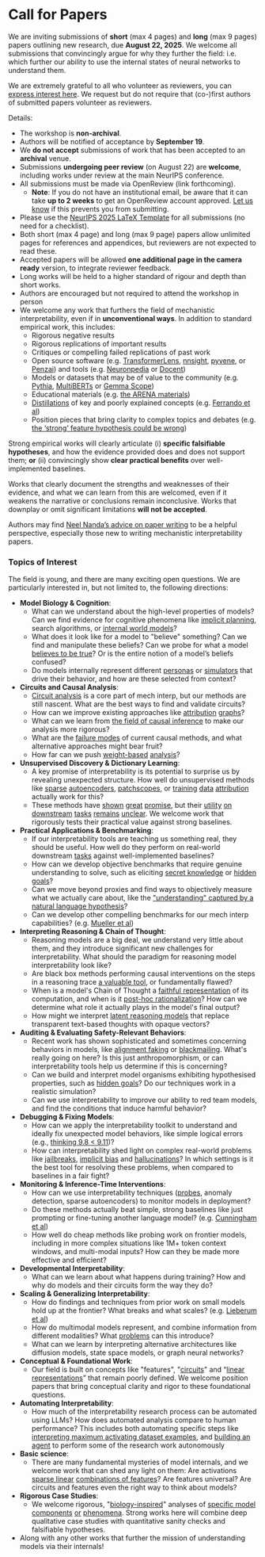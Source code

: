 # Call for Papers
We are inviting submissions of **short** (max 4 pages) and **long** (max 9 pages) papers outlining new research, due **August 22, 2025**. We welcome all submissions that convincingly argue for why they further the field: i.e. which further our ability to use the internal states of neural networks to understand them. 

We are extremely grateful to all who volunteer as reviewers, you can [express interest here](https://www.google.com/url?q=https://docs.google.com/forms/d/e/1FAIpQLSdiw1SJllzoTz_nqzDTzTOGb9DV3W_truQyh-WvYj_QGIi7Mg/viewform?usp%3Ddialog&sa=D&source=editors&ust=1752962784953105&usg=AOvVaw0qKv467Jz05_e6Jks98nwp). We request but do not require that (co-)first authors of submitted papers volunteer as reviewers. 

Details: 
* The workshop is **non-archival**.
* Authors will be notified of acceptance by **September 19**.
* We **do not accept** submissions of work that has been accepted to an **archival** venue.
* Submissions **undergoing peer review** (on August 22) are **welcome**, including works under review at the main NeurIPS conference.
* All submissions must be made via OpenReview (link forthcoming).
  * **Note**: If you do not have an institutional email, be aware that it can take **up to 2 weeks** to get an OpenReview account approved. [Let us know](mailto:neurips2025@mechinterpworkshop.com) if this prevents you from submitting.
* Please use the [NeurIPS 2025 LaTeX Template](https://www.google.com/url?q=https://media.neurips.cc/Conferences/NeurIPS2025/Styles.zip&sa=D&source=editors&ust=1752962784956460&usg=AOvVaw2CXqK-Ddh5H_XG0QPs2RRP) for all submissions (no need for a checklist).
* Both short (max 4 page) and long (max 9 page) papers allow unlimited pages for references and appendices, but reviewers are not expected to read these.
* Accepted papers will be allowed **one additional page in the camera ready** version, to integrate reviewer feedback.
* Long works will be held to a higher standard of rigour and depth than short works.
* Authors are encouraged but not required to attend the workshop in person
* We welcome any work that furthers the field of mechanistic interpretability, even if in **unconventional ways**. In addition to standard empirical work, this includes:
  * Rigorous negative results
  * Rigorous replications of important results
  * Critiques or compelling failed replications of past work
  * Open source software (e.g. [TransformerLens](https://www.google.com/url?q=https://github.com/neelnanda-io/TransformerLens&sa=D&source=editors&ust=1752962784959405&usg=AOvVaw1ccWouUt_MNeWWEa49E0IJ), [nnsight](https://www.google.com/url?q=https://github.com/ndif-team/nnsight&sa=D&source=editors&ust=1752962784959594&usg=AOvVaw1mBncoKXrN3aJMHOoROSJP), [pyvene](https://www.google.com/url?q=https://github.com/stanfordnlp/pyvene/tree/main/pyvene/models/mlp&sa=D&source=editors&ust=1752962784959792&usg=AOvVaw1kJdhwR_2ePJvKFlWULE_q), or [Penzai](https://www.google.com/url?q=https://github.com/google-deepmind/penzai&sa=D&source=editors&ust=1752962784959994&usg=AOvVaw3IEFzVqM1jQtg_oBAsnM_1)) and tools (e.g. [Neuronpedia](https://www.google.com/url?q=http://neuronpedia.org&sa=D&source=editors&ust=1752962784960200&usg=AOvVaw2In-CPucrwjkrn94sGSF18) or [Docent](https://www.google.com/url?q=https://transluce.org/introducing-docent&sa=D&source=editors&ust=1752962784960442&usg=AOvVaw1GhEuwWkZ53SiCV6VTEX1j))
  * Models or datasets that may be of value to the community (e.g. [Pythia](https://www.google.com/url?q=https://arxiv.org/abs/2304.01373&sa=D&source=editors&ust=1752962784960837&usg=AOvVaw218QDjeWzsF7Hn6NhUfdvm), [MultiBERTs](https://www.google.com/url?q=https://arxiv.org/abs/2106.16163&sa=D&source=editors&ust=1752962784961005&usg=AOvVaw1txl-JcWNE7JBffVLbwmof) or [Gemma Scope](https://www.google.com/url?q=https://arxiv.org/abs/2408.05147&sa=D&source=editors&ust=1752962784961171&usg=AOvVaw0ByEwd5HNSnvAgIpomqE5X))
  * Educational materials (e.g. [the ARENA materials](https://www.google.com/url?q=https://arena3-chapter1-transformer-interp.streamlit.app/&sa=D&source=editors&ust=1752962784961520&usg=AOvVaw0IIgrjHZ4SlV2Pd0pIJ7RW))
  * [Distillations](https://www.google.com/url?q=https://distill.pub/2017/research-debt/&sa=D&source=editors&ust=1752962784961762&usg=AOvVaw3VHBb7bQW-LKmVXA3XM4hS) of key and poorly explained concepts (e.g. [Ferrando et al](https://www.google.com/url?q=https://arxiv.org/abs/2405.00208&sa=D&source=editors&ust=1752962784961995&usg=AOvVaw0SaCdubIcRgTXcfWGUOf5d))
  * Position pieces that bring clarity to complex topics and debates (e.g. [the ‘strong’ feature hypothesis could be wrong](https://www.google.com/url?q=https://www.alignmentforum.org/posts/tojtPCCRpKLSHBdpn/the-strong-feature-hypothesis-could-be-wrong&sa=D&source=editors&ust=1752962784962446&usg=AOvVaw290mDt-Oi5z95jQN7rN8tm))

Strong empirical works will clearly articulate (i) **specific falsifiable hypotheses**, and how the evidence provided does and does not support them; **or** (ii) convincingly show **clear practical benefits** over well-implemented baselines. 

Works that clearly document the strengths and weaknesses of their evidence, and what we can learn from this are welcomed, even if it weakens the narrative or conclusions remain inconclusive. Works that downplay or omit significant limitations **will not be accepted**. 

Authors may find [Neel Nanda’s advice on paper writing](https://www.google.com/url?q=https://www.alignmentforum.org/posts/eJGptPbbFPZGLpjsp/highly-opinionated-advice-on-how-to-write-ml-papers&sa=D&source=editors&ust=1752962784964160&usg=AOvVaw21ipo84rLVwEjXMlmInGjU) to be a helpful perspective, especially those new to writing mechanistic interpretability papers. 
### Topics of Interest
The field is young, and there are many exciting open questions. We are particularly interested in, but not limited to, the following directions: 
* **Model Biology & Cognition**:
  * What can we understand about the high-level properties of models? Can we find evidence for cognitive phenomena like [implicit planning](https://www.google.com/url?q=https://transformer-circuits.pub/2025/attribution-graphs/biology.html%23dives-poems&sa=D&source=editors&ust=1752962784965468&usg=AOvVaw0CGXDtGcvDuvvzquP9qrba), search algorithms, or [internal world models](https://www.google.com/url?q=https://arxiv.org/abs/2210.13382&sa=D&source=editors&ust=1752962784965725&usg=AOvVaw0M8JnZ1SQJkJBfOmrlf1Q3)?
  * What does it look like for a model to "believe" something? Can we find and manipulate these beliefs? Can we probe for what a model [believes to be true](https://www.google.com/url?q=https://arxiv.org/abs/2310.06824&sa=D&source=editors&ust=1752962784966256&usg=AOvVaw0Tn4Yyji_fg_KnqIta5cU5)? Or is the entire notion of a model’s beliefs confused?
  * Do models internally represent different [personas](https://www.google.com/url?q=https://arxiv.org/abs/2406.12094&sa=D&source=editors&ust=1752962784966637&usg=AOvVaw08xtAaPCwoEz02wDXglKbH) or [simulators](https://www.google.com/url?q=https://www.nature.com/articles/s41586-023-06647-8&sa=D&source=editors&ust=1752962784966796&usg=AOvVaw2ZvuhRTyrfeqFX69Qwxg9S) that drive their behavior, and how are these selected from context?
* **Circuits and Causal Analysis**:
  * [Circuit analysis](https://www.google.com/url?q=https://distill.pub/2020/circuits/zoom-in/&sa=D&source=editors&ust=1752962784967329&usg=AOvVaw0fvYcIPJNIcvK8Z4Q-8RD8) is a core part of mech interp, but our methods are still nascent. What are the best ways to find and validate circuits?
  * How can we improve existing approaches like [attribution](https://www.google.com/url?q=https://arxiv.org/abs/2406.11944&sa=D&source=editors&ust=1752962784967801&usg=AOvVaw2nWu8-c6ZhZ7Wliqornw2x) [graphs](https://www.google.com/url?q=https://transformer-circuits.pub/2025/attribution-graphs/methods.html&sa=D&source=editors&ust=1752962784967960&usg=AOvVaw19Vts-3UXT8lJc9dFoDr2a)?
  * What can we learn from [the field of causal inference](https://www.google.com/url?q=https://arxiv.org/abs/2407.04690&sa=D&source=editors&ust=1752962784968208&usg=AOvVaw3-9RqxcUpme7fVXYQ3HG48) to make our analysis more rigorous?
  * What are the [failure modes](https://www.google.com/url?q=https://arxiv.org/abs/2307.15771&sa=D&source=editors&ust=1752962784968500&usg=AOvVaw1YWMM1CErtvMO-1YaE_qkk) of current causal methods, and what alternative approaches might bear fruit?
  * How far can we push [weight-based](https://www.google.com/url?q=https://arxiv.org/abs/2301.05217&sa=D&source=editors&ust=1752962784968891&usg=AOvVaw2xTAZ2Ksgfm1Pd35ylDzzi) [analysis](https://www.google.com/url?q=https://arxiv.org/abs/2410.08417&sa=D&source=editors&ust=1752962784969010&usg=AOvVaw0glXpiiext1pVseSqcDucp)?
* **Unsupervised Discovery & Dictionary Learning**:
  * A key promise of interpretability is its potential to surprise us by revealing unexpected structure. How well do unsupervised methods like [sparse](https://www.google.com/url?q=https://arxiv.org/abs/2103.15949&sa=D&source=editors&ust=1752962784969696&usg=AOvVaw3MgHZoMEAcuNN8QHutGWiQ) [autoencoders](https://www.google.com/url?q=https://transformer-circuits.pub/2023/monosemantic-features&sa=D&source=editors&ust=1752962784969874&usg=AOvVaw0ITtk_a1jNEU4gAW7DpsL2), [patch](https://www.google.com/url?q=https://arxiv.org/abs/2401.06102&sa=D&source=editors&ust=1752962784969996&usg=AOvVaw2MXp5LhmPZzDMj2OqLWt7m)[scopes](https://www.google.com/url?q=https://arxiv.org/abs/2403.10949v2&sa=D&source=editors&ust=1752962784970104&usg=AOvVaw2vMMtL97QK3YdubcDH6-VP), or [training](https://www.google.com/url?q=https://proceedings.mlr.press/v70/koh17a?ref%3Dhttps://githubhelp.com&sa=D&source=editors&ust=1752962784970258&usg=AOvVaw3ovis9zzbbqk5kZ3rvHCGx) [data](https://www.google.com/url?q=https://arxiv.org/abs/2308.03296&sa=D&source=editors&ust=1752962784970382&usg=AOvVaw1w-TFiLL853xMlkbivjUCC) [attribution](https://www.google.com/url?q=https://arxiv.org/abs/2205.11482&sa=D&source=editors&ust=1752962784970507&usg=AOvVaw04KU_6ezkIoPsTTf_1cWe4) actually work for this?
  * These methods have [shown](https://www.google.com/url?q=https://transformer-circuits.pub/2024/scaling-monosemanticity/index.html&sa=D&source=editors&ust=1752962784970791&usg=AOvVaw2eYDhYTmAKIAZgVBMS6CAJ) [great](https://www.google.com/url?q=https://transformer-circuits.pub/2025/attribution-graphs/biology.html&sa=D&source=editors&ust=1752962784970937&usg=AOvVaw09MIJLgi8TdoXQnBTktcFT) [promise](https://www.google.com/url?q=https://arxiv.org/abs/2503.10965&sa=D&source=editors&ust=1752962784971071&usg=AOvVaw1FT6vMVHKmH4Z7VZqbX4KN), but their [utility](https://www.google.com/url?q=https://arxiv.org/abs/2502.16681&sa=D&source=editors&ust=1752962784971213&usg=AOvVaw3h5-plI8aTc_XwyFHoI9-J) [on](https://www.google.com/url?q=https://www.tilderesearch.com/blog/sieve&sa=D&source=editors&ust=1752962784971331&usg=AOvVaw0lksCDbN1to-hVTmwIUXlL) [downstream](https://www.google.com/url?q=https://arxiv.org/abs/2501.17148&sa=D&source=editors&ust=1752962784971448&usg=AOvVaw2_EhdKns-IwdlfV6CxLe_r) [tasks](https://www.google.com/url?q=https://transformer-circuits.pub/2024/features-as-classifiers/index.html&sa=D&source=editors&ust=1752962784971601&usg=AOvVaw3HSHfxsPrmQ6wvYRwo9jNe) [remains](https://www.google.com/url?q=https://arxiv.org/abs/2502.04382&sa=D&source=editors&ust=1752962784971711&usg=AOvVaw1sV5WqpMHGhCvfL50skDRl) [unclear](https://www.google.com/url?q=https://www.alignmentforum.org/posts/4uXCAJNuPKtKBsi28/negative-results-for-saes-on-downstream-tasks&sa=D&source=editors&ust=1752962784971882&usg=AOvVaw2hSOf6147YAHe9D4Of5Twd). We welcome work that rigorously tests their practical value against strong baselines.
* **Practical Applications & Benchmarking**:
  * If our interpretability tools are teaching us something real, they should be useful. How well do they perform on real-world downstream [tasks](https://www.google.com/url?q=https://www.lesswrong.com/posts/wGRnzCFcowRCrpX4Y/downstream-applications-as-validation-of-interpretability&sa=D&source=editors&ust=1752962784972708&usg=AOvVaw3oyxVFJYJ6hkqI7-tOwpDA) against well-implemented baselines?
  * How can we develop objective benchmarks that require genuine understanding to solve, such as eliciting [secret knowledge](https://www.google.com/url?q=https://arxiv.org/abs/2505.14352&sa=D&source=editors&ust=1752962784973189&usg=AOvVaw10qy6ZfdlhGv7mjcOG6l9f) or [hidden goals](https://www.google.com/url?q=https://arxiv.org/abs/2503.10965&sa=D&source=editors&ust=1752962784973359&usg=AOvVaw1Ucg6Z526cueQpl6gf_O-h)?
  * Can we move beyond proxies and find ways to objectively measure what we actually care about, like the ["understanding" captured by a natural language hypothesis](https://www.google.com/url?q=https://arxiv.org/abs/2502.04382&sa=D&source=editors&ust=1752962784973945&usg=AOvVaw3-VgD5L6K_T8npn9s0RhRE)?
  * Can we develop other compelling benchmarks for our mech interp capabilities? (e.g. [Mueller et al](https://www.google.com/url?q=https://arxiv.org/abs/2504.13151&sa=D&source=editors&ust=1752962784974455&usg=AOvVaw0QoJEHvTodMwM3WvSAWynO))
* **Interpreting Reasoning & Chain of Thought**:
  * Reasoning models are a big deal, we understand very little about them, and they introduce significant new challenges for interpretability. What should the paradigm for reasoning model interpretability look like?
  * Are black box methods performing causal interventions on the steps in a reasoning trace [a valuable tool](https://www.google.com/url?q=https://arxiv.org/abs/2506.19143&sa=D&source=editors&ust=1752962784975433&usg=AOvVaw0kEgu6OaHl5XSwIzZPUlqi), or fundamentally flawed?
  * When is a model's Chain of Thought a [faithful representation](https://www.google.com/url?q=https://arxiv.org/abs/2305.04388&sa=D&source=editors&ust=1752962784975793&usg=AOvVaw1jhJBxGpI7-S1QK8EIQTB7) of its computation, and when is it [post-hoc rationalization](https://www.google.com/url?q=https://arxiv.org/abs/2503.08679&sa=D&source=editors&ust=1752962784976085&usg=AOvVaw0eSZ3Oeg3WNnAr8VV5A6aD)? How can we determine what role it actually plays in the model's final output?
  * How might we interpret [latent reasoning models](https://www.google.com/url?q=https://arxiv.org/abs/2412.06769&sa=D&source=editors&ust=1752962784976486&usg=AOvVaw0DYSDQo8S7JyGw7ZOFGeMo) that replace transparent text-based thoughts with opaque vectors?
* **Auditing & Evaluating Safety-Relevant Behaviors**:
  * Recent work has shown sophisticated and sometimes concerning behaviors in models, like [alignment faking](https://www.google.com/url?q=https://arxiv.org/abs/2412.14093&sa=D&source=editors&ust=1752962784977164&usg=AOvVaw1gUVinjbTMOEy0Ozh3Ibof) or [blackmailing](https://www.google.com/url?q=https://www.anthropic.com/research/agentic-misalignment&sa=D&source=editors&ust=1752962784977369&usg=AOvVaw09uBX8lGNgc4dxWIsZnJle). What's really going on here? Is this just anthropomorphism, or can interpretability tools help us determine if this is concerning?
  * Can we build and interpret model organisms exhibiting hypothesised properties, such as [hidden goals](https://www.google.com/url?q=https://arxiv.org/abs/2503.10965&sa=D&source=editors&ust=1752962784977972&usg=AOvVaw0tOzHZMpKQvlux8MloslEQ)? Do our techniques work in a realistic simulation?
  * Can we use interpretability to improve our ability to red team models, and find the conditions that induce harmful behavior?
* **Debugging & Fixing Models**:
  * How can we apply the interpretability toolkit to understand and ideally fix unexpected model behaviors, like simple logical errors (e.g., [thinking 9.8 < 9.11](https://www.google.com/url?q=https://transluce.org/observability-interface&sa=D&source=editors&ust=1752962784978893&usg=AOvVaw3EoxMxOhiWMRWvgWO156li))?
  * How can interpretability shed light on complex real-world problems like [jailbreaks](https://www.google.com/url?q=https://transformer-circuits.pub/2025/attribution-graphs/biology.html%23dives-jailbreak&sa=D&source=editors&ust=1752962784979227&usg=AOvVaw0c2vfs2oNJkHJsK67Zcomr), [implicit bias](https://www.google.com/url?q=https://arxiv.org/abs/2506.10922&sa=D&source=editors&ust=1752962784979359&usg=AOvVaw2g-s4IEksVFlUaJdld9i1A) and [hallucinations](https://www.google.com/url?q=https://arxiv.org/abs/2411.14257&sa=D&source=editors&ust=1752962784979486&usg=AOvVaw1XuUChtFTk07tZgYpwRhkM)? In which settings is it the best tool for resolving these problems, when compared to baselines in a fair fight?
* **Monitoring & Inference-Time Interventions**:
  * How can we use interpretability techniques ([probes](https://www.google.com/url?q=https://arxiv.org/abs/2102.12452&sa=D&source=editors&ust=1752962784980062&usg=AOvVaw0l8ns1iANX1ZzfpO0vsoSm), anomaly detection, sparse autoencoders) to monitor models in deployment?
  * Do these methods actually beat simple, strong baselines like just prompting or fine-tuning another language model? (e.g. [Cunningham et al](https://www.google.com/url?q=https://alignment.anthropic.com/2025/cheap-monitors/&sa=D&source=editors&ust=1752962784980594&usg=AOvVaw0KJyMkcDKknu3up6Jsh959))
  * How well do cheap methods like probing work on frontier models, including in more complex situations like 1M+ token context windows, and multi-modal inputs? How can they be made more effective and efficient?
* **Developmental Interpretability**:
  * What can we learn about what happens during training? How and why do models and their circuits form the way they do?
* **Scaling & Generalizing Interpretability**:
  * How do findings and techniques from prior work on small models hold up at the frontier? What breaks and what scales? (e.g. [Lieberum et al](https://www.google.com/url?q=https://arxiv.org/abs/2307.09458&sa=D&source=editors&ust=1752962784982073&usg=AOvVaw1p8RvoaMC27schj83jabEs))
  * How do multimodal models represent, and combine information from different modalities? What [problems](https://www.google.com/url?q=https://openreview.net/pdf?id%3DVUhRdZp8ke&sa=D&source=editors&ust=1752962784982532&usg=AOvVaw2iBNpD9PdQxiv11zhrZBdB) can this introduce?
  * What can we learn by interpreting alternative architectures like diffusion models, state space models, or graph neural networks?
* **Conceptual & Foundational Work**:
  * Our field is built on concepts like "features", "[circuits](https://www.google.com/url?q=https://distill.pub/2020/circuits/zoom-in/&sa=D&source=editors&ust=1752962784983324&usg=AOvVaw3wi8EharLsk7K0e_oOEGMe)" and “[linear representations](https://www.google.com/url?q=https://transformer-circuits.pub/2024/july-update/index.html%23linear-representations&sa=D&source=editors&ust=1752962784983558&usg=AOvVaw2hJ9pdlkgeBpTC64LPuFno)” that remain poorly defined. We welcome position papers that bring conceptual clarity and rigor to these foundational questions.
* **Automating Interpretability**:
  * How much of the interpretability research process can be automated using LLMs? How does automated analysis compare to human performance? This includes both automating specific steps like [interpreting maximum activating dataset examples](https://www.google.com/url?q=https://openaipublic.blob.core.windows.net/neuron-explainer/paper/index.html&sa=D&source=editors&ust=1752962784984633&usg=AOvVaw0AQ9eIUCWdPWc5rzhWse4K), and [building an agent](https://www.google.com/url?q=https://arxiv.org/abs/2404.14394&sa=D&source=editors&ust=1752962784984795&usg=AOvVaw1UkbZIM1e5qXqFWzhQ5N8w) to perform some of the research work autonomously
* **Basic science**:
  * There are many fundamental mysteries of model internals, and we welcome work that can shed any light on them: Are activations [sparse linear](https://www.google.com/url?q=https://arxiv.org/abs/1601.03764&sa=D&source=editors&ust=1752962784985472&usg=AOvVaw27PkWajWqErjB2wvP64xuw) [combinations of features](https://www.google.com/url?q=https://transformer-circuits.pub/2022/toy_model/index.html&sa=D&source=editors&ust=1752962784985672&usg=AOvVaw3dn62ND6pG-9a_WtWLuD-b)? Are features universal? Are circuits and features even the right way to think about models?
* **Rigorous Case Studies**:
  * We welcome rigorous, "[biology-inspired](https://www.google.com/url?q=https://distill.pub/2020/circuits/curve-circuits/&sa=D&source=editors&ust=1752962784986306&usg=AOvVaw30Hy_nax4hUTRALNcS5e3U)" analyses of [specific model](https://www.google.com/url?q=https://arxiv.org/abs/2310.04625&sa=D&source=editors&ust=1752962784986480&usg=AOvVaw0kwGTjSQyXUhrdhG7Y7Ud2) [components](https://www.google.com/url?q=https://transformer-circuits.pub/2024/scaling-monosemanticity/index.html&sa=D&source=editors&ust=1752962784986649&usg=AOvVaw37I0bjcZiFjylwQGnblODg) [or](https://www.google.com/url?q=https://arxiv.org/abs/2305.01610&sa=D&source=editors&ust=1752962784986759&usg=AOvVaw1I3TmbNpGZscRetVyln3wV) [phenomena](https://www.google.com/url?q=https://arxiv.org/abs/2306.09346&sa=D&source=editors&ust=1752962784986923&usg=AOvVaw0AI8SPhodh1ZgvyQdhThi7). Strong works here will combine deep qualitative case studies with quantitative sanity checks and falsifiable hypotheses.
* Along with any other works that further the mission of understanding models via their internals!